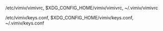 /etc/vimiv/vimivrc, $XDG\_CONFIG\_HOME/vimiv/vimivrc, ~/.vimiv/vimivrc

/etc/vimiv/keys.conf, $XDG\_CONFIG\_HOME/vimiv/keys.conf, ~/.vimiv/keys.conf
